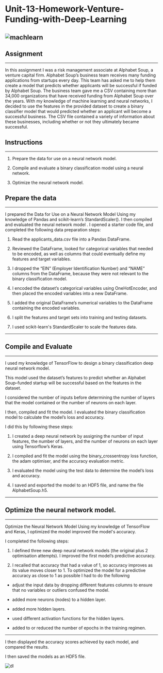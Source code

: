 # Unit-13-Homework-Venture-Funding-with-Deep-Learning
![machlearn](https://www.einfochips.com/blog/wp-content/uploads/2018/11/how-to-develop-machine-learning-applications-for-business-featured.jpg)
---


## Assignment
---
In this assignment I was a  risk management associate at Alphabet Soup, a venture capital firm. Alphabet Soup’s business team receives many funding applications from startups every day. This team has asked me to help them create a model that predicts whether applicants will be successful if funded by Alphabet Soup.
The business team gave me  a CSV containing more than 34,000 organizations that have received funding from Alphabet Soup over the years. With my knowledge of machine learning and neural networks, I decided to use the features in the provided dataset to create a binary classifier model that would predicted whether an applicant will become a successful business. The CSV file contained a variety of information about these businesses, including whether or not they ultimately became successful.

## Instructions
---


1. Prepare the data for use on a neural network model.


2. Compile and evaluate a binary classification model using a neural network.


3. Optimize the neural network model.


## Prepare the data
---

I prepared  the Data for Use on a Neural Network Model
Using my knowledge of Pandas and scikit-learn’s StandardScaler(). I then compiled and evaluated the neural network model .
I opened a starter code file, and completed the following data preparation steps:


1. Read the applicants_data.csv file into a Pandas DataFrame. 
2. Reviewed the DataFrame, looked for categorical variables that  needed to be encoded, as well as columns that could eventually define my features and target variables.


3. I dropped the “EIN” (Employer Identification Number) and “NAME” columns from the DataFrame, because they were not relevant to the binary classification model.


4. I encoded the dataset’s categorical variables using OneHotEncoder, and then placed the encoded variables into a new DataFrame.


5. I added the original DataFrame’s numerical variables to the DataFrame containing the encoded variables.







6. I split the features and target sets into training and testing datasets.


7. I used scikit-learn's StandardScaler to scale the features data.
---
## Compile and Evaluate
---


I used my knowledge of TensorFlow to design a binary classification deep neural network model. 

This model  used the dataset’s features to predict whether an Alphabet Soup–funded startup will be successful based on the features in the dataset. 

I considered the number of inputs before determining the number of layers that the model contained or the number of neurons on each layer. 

I then, compiled and fit the model. I evaluated the binary classification model to calculate the model’s loss and accuracy.


I did this by following these  steps:


1. I created a deep neural network by assigning the number of input features, the number of layers, and the number of neurons on each layer using Tensorflow’s Keras.




2. I compiled and fit the model using the binary_crossentropy loss function, the adam optimiser, and the accuracy evaluation metric.





3. I evaluated the model using the test data to determine the model’s loss and accuracy.


4. I saved and exported the model to an HDF5 file, and name the file AlphabetSoup.h5.
--- 
## Optimize the neural network model.
---

Optimize the Neural Network Model
Using my knowledge of TensorFlow and Keras, I optimized the model  improved the model's accuracy. 


I completed the following steps:


1. I defined  three new deep neural network models (the original plus 2 optimisation attempts). I improved the first model’s predictive accuracy.

2. I  recalled that accuracy that had a value of 1, so accuracy improves as its value moves closer to 1. To optimized the model for a predictive accuracy as close to 1 as possible I had to do the following


- adjust the input data by dropping different features columns to ensure that no variables or outliers confused the model.


- added more neurons (nodes) to a hidden layer.


- added more hidden layers.


- used different activation functions for the hidden layers.


- added to or reduced the number of epochs in the training regimen.


--- 


I then displayed the accuracy scores achieved by each model, and compared the results.


I then saved the models as an HDF5 file.

![dl](https://t3.ftcdn.net/jpg/00/86/72/58/240_F_86725891_4s8YoGBGizodFi6cpjyvrGRQPmzhIYyD.jpg)